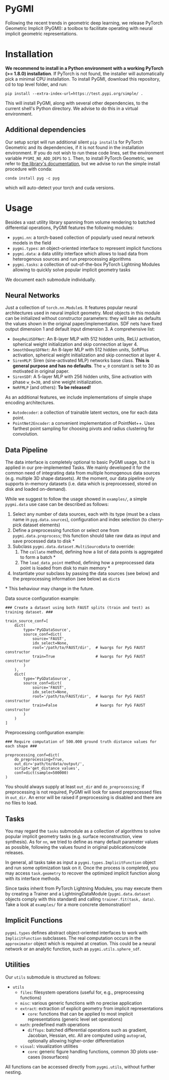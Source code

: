 # PyGMI

Following the recent trends in geometric deep learning, we release PyTorch Geometric Implicit (PyGMI): a toolbox to facilitate operating with neural implicit geometric representations. 

# Installation

**We recommend to install in a Python environment with a working PyTorch (>= 1.8.0) installation**. If PyTorch is not found, the installer will automatically pick a minimal CPU installation. To install PyGMI, download this repository, cd to top level folder, and run:
```
pip install --extra-index-url=https://test.pypi.org/simple/ .
```
This will install PyGMI, along with several other dependencies, to the current shell's Python directory. We advise to do this in a virtual environment.

## Additional dependencies

Our setup script will run additional silent `pip install`s for PyTorch Geometric and its dependencies, if it is not found in the installation environment. If you do not wish to run these code lines, set the environment variable `PYGMI_NO_ADD_DEPS` to `1`. Then, to install PyTorch Geometric, we refer to [the library's documentation](https://pytorch-geometric.readthedocs.io/en/latest/notes/installation.html), but we advise to run the simple install procedure with conda:
```
conda install pyg -c pyg
```
which will auto-detect your torch and cuda versions.



# Usage

Besides a vast utility library spanning from volume rendering to batched differential operations, PyGMI features the following modules:

* `pygmi.nn`: a torch-based collection of popularly used neural network models in the field
* `pygmi.types`: an object-oriented interface to represent implicit functions
* `pygmi.data`: a data utility interface which allows to load data from heterogenous sources and run preprocessing algorithms
* `pygmi.tasks`: a collection of out-of-the-box PyTorch Lightning Modules allowing to quickly solve popular implicit geometry tasks

We document each submodule individually.

## Neural Networks

Just a collection of `torch.nn.Module`s. It features popular neural architectures used in neural implicit geometry. Most objects in this module can be initialized without constructor parameters: they will take as defaults the values shown in the original paper/implementation. SDF nets have fixed output dimension 1 and default input dimension 3. A comprehensive list:

* `DeepReLUSDFNet`: An 8-layer MLP with 512 hidden units, ReLU activation, spherical weight initialization and skip connection at layer 4. 
* `SmoothDeepSDFNet`: An 8-layer MLP with 512 hidden units, SoftPlus activation, spherical weight initialization and skip connection at layer 4. 
* `SirenMLP`: Siren (sine-activated MLP) networks base class. __This is general purpose and has no defaults__. The `w_0` constant is set to 30 as motivated in original paper.
* `SirenSDF`: A 5-layer MLP with 256 hidden units, Sine activation with phase `w_0=30`, and sine weight initialization.
* `NeRFMLP` (and others): **To be released!**

As an additional features, we include implementations of simple shape encoding architectures.

* `Autodecoder`: a collection of trainable latent vectors, one for each data point.
* `PointNet2Encoder`: a convenient implementation of PointNet++. Uses farthest point sampling for choosing pivots and radius clustering for convolution.


## Data Pipeline

The data interface is completely optional to basic PyGMI usage, but it is applied in our pre-implemented Tasks. We mainly developed it for the common need of integrating data from multiple homogenous data sources (e.g. multiple 3D shape datasets). At the moment, our data pipeline only supports in-memory datasets (i.e. data which is preprocessed, stored on disk and loaded on-demand).

While we suggest to follow the usage showed in `examples/`, a simple `pygmi.data` use case can be described as follows:

1. Select any number of data sources, each with its type (must be a class name in `pyg.data.sources`), configuration and index selection (to cherry-pick dataset elements)
2. Define a preprocessing function or select one from `pygmi.data.preprocess`; this function should take raw data as input and save processed data to disk *
3. Subclass `pygmi.data.dataset.MultiSourceData` to override:
    1. The `collate` method, defining how a list of data points is aggregated to form a batch *
    2. The `load_data_point` method, defining how a preprocessed data point is loaded from disk to main memory *
5. Instantiate your subclass by passing the data sources (see below) and the preprocessing information (see below) as `dict`s


\* This behaviour may change in the future.


Data source configuration example:
```
### Create a dataset using both FAUST splits (train and test) as training dataset. ###

train_source_conf=[
    dict(
        type='PyGDataSource',
        source_conf=dict(
            source='FAUST',
            idx_select=None,
            root='/path/to/FAUST/dir',  # kwargs for PyG FAUST constructor 
            train=True                  # kwargs for PyG FAUST constructor 
        )
    ),
    dict(
        type='PyGDataSource',
        source_conf=dict(
            source='FAUST',
            idx_select=None,
            root='/path/to/FAUST/dir',  # kwargs for PyG FAUST constructor 
            train=False                 # kwargs for PyG FAUST constructor 
        )
    )  
]
```

Preprocessing configuration example:
```
### Require computation of 500.000 ground truth distance values for each shape ###

preprocessing_conf=dict(
    do_preprocessing=True,
    out_dir='path/to/data/output/',
    script='get_distance_values',
    conf=dict(sample=500000)
)
```
You should always supply at least `out_dir` and `do_preprocessing`; if preprocessing is not required, PyGMI will look for saved preprocessed files in `out_dir`. An error will be raised if preprocessing is disabled and there are no files to load.


## Tasks

You may regard the `tasks` submodule as a collection of algorithms to solve popular implicit geometry tasks (e.g. surface reconstruction, view synthesis). 
As for `nn`, we tried to define as many default parameter values as possible, following the values found in original publications/code releases.

In general, all tasks take as input a `pygmi.types.ImplicitFunction` object and run some optimization task on it. Once the process is completed, you may access
`task.geometry` to recover the optimized implicit function along with its interface methods. 

Since tasks inherit from PyTorch Lightning Modules, you may execute them by creating a Trainer and a LightningDataModule (`pygmi.data.dataset` objects comply with this standard)
and calling `trainer.fit(task, data)`. Take a look at `examples/` for a more concrete demonstration!


## Implicit Functions

`pygmi.types` defines abstract object-oriented interfaces to work with `ImplicitFunction` subclasses. The real computation occurs in the `approximator` object which is required at creation. This could be a neural network or an analytic function, such as `pygmi.utils.sphere_sdf`. 



## Utilities

Our `utils` submodule is structured as follows:

* `utils`
    * `files`: filesystem operations (useful for, e.g., preprocessing functions)
    * `misc`: various generic functions with no precise application
    * `extract`: extraction of explicit geometry from implicit representations
        * `core`: functions that can be applied to most implicit representations (generic level set operations)
    * `math`: predefined math operations
        * `diffops`: batched differential operations such as gradient, Jacobian, Hessian, etc. All are computed using `autograd`, optionally allowing higher-order differentiation
    * `visual`: visualization utilities
        * `core`: generic figure handling functions, common 3D plots use-cases (isosurfaces)

All functions can be accessed directly from `pygmi.utils`, without further nesting. 
